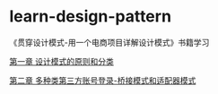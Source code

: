 # learn-design-pattern
《贯穿设计模式-用一个电商项目详解设计模式》书籍学习

[第一章 设计模式的原则和分类](a-principles-and-classifications/README.md)

[第二章 多种类第三方账号登录-桥接模式和适配器模式](b-bridge-mode-and-adapter-mode/README.md)
